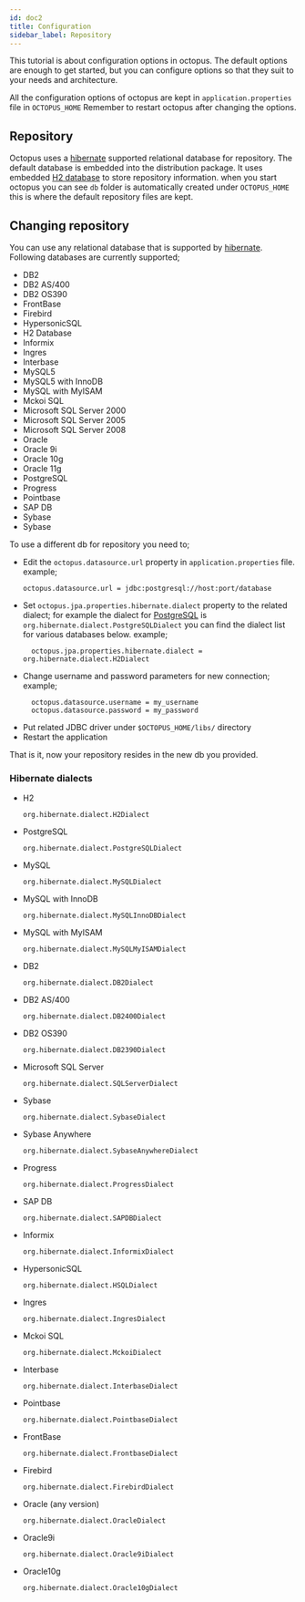 ```yaml
---
id: doc2
title: Configuration
sidebar_label: Repository
---
```


This tutorial is about configuration options in octopus. The default options are enough
to get started, but you can configure options so that they suit to your needs and architecture.

All the configuration options of octopus are kept in `application.properties` file in `OCTOPUS_HOME`
Remember to restart octopus after changing the options.


## Repository

Octopus uses a [hibernate](http://hibernate.org/) supported relational database for repository. The default database is embedded into the distribution package. It uses embedded [H2 database](http://www.h2database.com/html/main.html) to store repository information.
when you start octopus you can see `db` folder is automatically created under `OCTOPUS_HOME` this is where the default repository files are kept.

## Changing repository

You can use any relational database that is supported by [hibernate](http://hibernate.org/). Following databases are currently supported;
- DB2
- DB2 AS/400
- DB2 OS390
- FrontBase
- Firebird
- HypersonicSQL
- H2 Database
- Informix
- Ingres
- Interbase
- MySQL5
- MySQL5 with InnoDB
- MySQL with MyISAM
- Mckoi SQL
- Microsoft SQL Server 2000
- Microsoft SQL Server 2005
- Microsoft SQL Server 2008
- Oracle
- Oracle 9i
- Oracle 10g
- Oracle 11g
- PostgreSQL
- Progress
- Pointbase
- SAP DB
- Sybase
- Sybase

To use a different db for repository you need to;

- Edit the `octopus.datasource.url` property in `application.properties` file.
  example;
  ```
  octopus.datasource.url = jdbc:postgresql://host:port/database
  ```
- Set `octopus.jpa.properties.hibernate.dialect` property to the related dialect;
  for example the dialect for [PostgreSQL](https://www.postgresql.org/) is `org.hibernate.dialect.PostgreSQLDialect`
  you can find the dialect list for various databases below.
  example;
  ```
    octopus.jpa.properties.hibernate.dialect = org.hibernate.dialect.H2Dialect
  ```
- Change username and password parameters for new connection;
  example;
  ```
    octopus.datasource.username = my_username
    octopus.datasource.password = my_password
  ```
- Put related JDBC driver under `$OCTOPUS_HOME/libs/` directory
- Restart the application

That is it, now your repository resides in the new db you provided.


### Hibernate dialects

- H2
  ```
  org.hibernate.dialect.H2Dialect
  ```
- PostgreSQL
  ```
  org.hibernate.dialect.PostgreSQLDialect
  ```
- MySQL
  ```
  org.hibernate.dialect.MySQLDialect
  ```
- MySQL with InnoDB
  ```
  org.hibernate.dialect.MySQLInnoDBDialect
  ```
- MySQL with MyISAM
  ```
  org.hibernate.dialect.MySQLMyISAMDialect
  ```
- DB2
  ```
  org.hibernate.dialect.DB2Dialect
  ```
- DB2 AS/400
  ```
  org.hibernate.dialect.DB2400Dialect
  ```
- DB2 OS390
  ```
  org.hibernate.dialect.DB2390Dialect
  ```
- Microsoft SQL Server
  ```
  org.hibernate.dialect.SQLServerDialect
  ```
- Sybase
  ```
  org.hibernate.dialect.SybaseDialect
  ```
- Sybase Anywhere
  ```
  org.hibernate.dialect.SybaseAnywhereDialect
  ```
- Progress
  ```
  org.hibernate.dialect.ProgressDialect
  ```
- SAP DB
  ```
  org.hibernate.dialect.SAPDBDialect
  ```
- Informix
  ```
  org.hibernate.dialect.InformixDialect
  ```
- HypersonicSQL
  ```
  org.hibernate.dialect.HSQLDialect
  ```
- Ingres
  ```
  org.hibernate.dialect.IngresDialect
  ```
- Mckoi SQL
  ```
  org.hibernate.dialect.MckoiDialect
  ```
- Interbase
  ```
  org.hibernate.dialect.InterbaseDialect
  ```
- Pointbase
  ```
  org.hibernate.dialect.PointbaseDialect
  ```
- FrontBase
  ```
  org.hibernate.dialect.FrontbaseDialect
  ```
- Firebird
  ```
  org.hibernate.dialect.FirebirdDialect
  ```
- Oracle (any version)
  ```
  org.hibernate.dialect.OracleDialect
  ```
- Oracle9i
  ```
  org.hibernate.dialect.Oracle9iDialect
  ```
- Oracle10g
  ```
  org.hibernate.dialect.Oracle10gDialect
  ```

